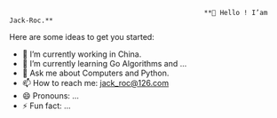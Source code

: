                                                    
<!--  **👋 Hello ! I’am Jack-Roc.**
**Jack-Roc/Jack-Roc** is a ✨ _special_ ✨ repository because its `README.md` (this file) appears on your GitHub profile.
-->
                                                     **👋 Hello ! I’am Jack-Roc.**
Here are some ideas to get you started:

- 🔭 I’m currently working in China.
- 🌱 I’m currently learning Go Algorithms and ...
- 💬 Ask me about  Computers and Python.
- 📫 How to reach me: jack_roc@126.com
- 😄 Pronouns: ...
- ⚡ Fun fact: ...

